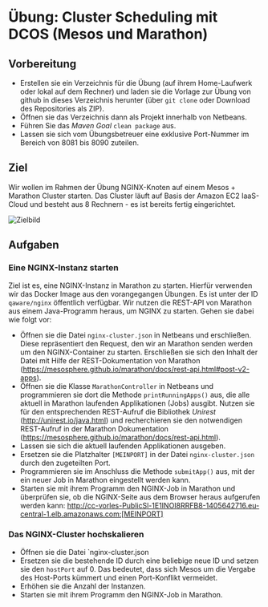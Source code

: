 # Übung: Cluster Scheduling mit DCOS (Mesos und Marathon)

## Vorbereitung
* Erstellen sie ein Verzeichnis für die Übung (auf ihrem Home-Laufwerk oder lokal auf dem Rechner) und laden sie die Vorlage zur Übung von github in dieses Verzeichnis herunter (über `git clone` oder Download des Repositories als ZIP).
* Öffnen sie das Verzeichnis dann als Projekt innerhalb von Netbeans.
* Führen Sie das *Maven Goal* `clean package` aus.
* Lassen sie sich vom Übungsbetreuer eine exklusive Port-Nummer im Bereich von 8081 bis 8090 zuteilen.

## Ziel
Wir wollen im Rahmen der Übung NGINX-Knoten auf einem Mesos + Marathon Cluster starten. Das Cluster läuft auf Basis der Amazon EC2 IaaS-Cloud und besteht aus 8 Rechnern - es ist bereits fertig eingerichtet.

![Zielbild](ziel.png)

## Aufgaben
### Eine NGINX-Instanz starten
Ziel ist es, eine NGINX-Instanz in Marathon zu starten. Hierfür verwenden wir das Docker Image aus den vorangegangen Übungen. Es ist unter der ID `qaware/nginx` öffentlich verfügbar. Wir nutzen die REST-API von Marathon aus einem Java-Programm heraus, um NGINX zu starten. Gehen sie dabei wie folgt vor:
* Öffnen sie die Datei `nginx-cluster.json` in Netbeans und erschließen. Diese repräsentiert den Request, den wir an Marathon senden werden um den NGINX-Container zu starten. Erschließen sie sich den Inhalt der Datei mit Hilfe der REST-Dokumentation von Marathon (https://mesosphere.github.io/marathon/docs/rest-api.html#post-v2-apps).
* Öffnen sie die Klasse `MarathonController` in Netbeans und programmieren sie dort die Methode `printRunningApps()` aus, die alle aktuell in Marathon laufenden Applikationen (Jobs) ausgibt. Nutzen sie für den entsprechenden REST-Aufruf die Bibliothek *Unirest* (http://unirest.io/java.html) und recherchieren sie den notwendigen REST-Aufruf in der Marathon Dokumentation (https://mesosphere.github.io/marathon/docs/rest-api.html).
* Lassen sie sich die aktuell laufenden Applikationen ausgeben.
* Ersetzen sie die Platzhalter `[MEINPORT]` in der Datei `nginx-cluster.json` durch den zugeteilten Port.
* Programmieren sie im Anschluss die Methode `submitApp()` aus, mit der ein neuer Job in Marathon eingestellt werden kann.
* Starten sie mit ihrem Programm den NGINX-Job in Marathon und überprüfen sie, ob die NGINX-Seite aus dem Browser heraus aufgerufen werden kann: http://cc-vorles-PublicSl-1E1INOI8RRFB8-1405642716.eu-central-1.elb.amazonaws.com:[MEINPORT]

### Das NGINX-Cluster hochskalieren
* Öffnen sie die Datei `nginx-cluster.json
* Ersetzen sie die bestehende ID durch eine beliebige neue ID und setzen sie den `hostPort` auf 0. Das bedeutet, dass sich Mesos um die Vergabe des Host-Ports kümmert und einen Port-Konflikt vermeidet.
* Erhöhen sie die Anzahl der Instanzen.
* Starten sie mit ihrem Programm den NGINX-Job in Marathon.
